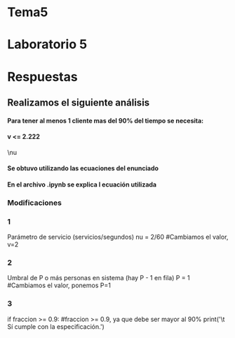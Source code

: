 # Tema5
# Laboratorio 5
# Respuestas

## Realizamos el siguiente análisis


#### Para tener al menos 1 cliente mas del 90\% del tiempo se necesita:
#### v <= 2.222
\nu
#### Se obtuvo utilizando las ecuaciones del enunciado
#### En el archivo .ipynb se explica l ecuación utilizada

### Modificaciones
### 1
 Parámetro de servicio (servicios/segundos)
nu = 2/60   #Cambiamos el valor, v=2
### 2
 Umbral de P o más personas en sistema (hay P - 1 en fila)
P = 1       #Cambiamos el valor, ponemos P=1
### 3
if fraccion >= 0.9:         #fraccion >= 0.9, ya que debe ser mayor al 90%
    print('\t Sí cumple con la especificación.')

